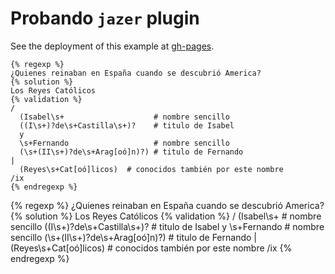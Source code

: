 # Probando `jazer` plugin

See the deployment of this example 
at [gh-pages](http://ull-esit-gradoii-tfg.github.io/regexp-gbp/).


```
{% regexp %}
¿Quienes reinaban en España cuando se descubrió America?
{% solution %}
Los Reyes Católicos
{% validation %}
/
  (Isabel\s+                    # nombre sencillo
  ((I\s+)?de\s+Castilla\s+)?    # titulo de Isabel
  y
  \s+Fernando                   # nombre sencillo
  (\s+(II\s+)?de\s+Arag[oó]n)?) # titulo de Fernando
|
  (Reyes\s+Cat[oó]licos)  # conocidos también por este nombre
/ix
{% endregexp %}
```


{% regexp %}
¿Quienes reinaban en España cuando se descubrió America?
{% solution %}
Los Reyes Católicos
{% validation %}
/
  (Isabel\s+                    # nombre sencillo
  ((I\s+)?de\s+Castilla\s+)?    # titulo de Isabel
  y
  \s+Fernando                   # nombre sencillo
  (\s+(II\s+)?de\s+Arag[oó]n)?) # titulo de Fernando
|
  (Reyes\s+Cat[oó]licos)  # conocidos también por este nombre
/ix
{% endregexp %}

